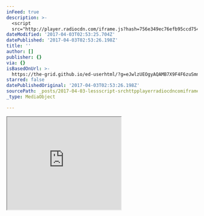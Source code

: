 ```yaml
---
inFeed: true
description: >-
  <script
  src="http://player.radiocdn.com/iframe.js?hash=756e349ec76efb95ccd7540b9e57a5bcbc8b4f24-450-135"></script> 
dateModified: '2017-04-03T02:53:25.704Z'
datePublished: '2017-04-03T02:53:26.198Z'
title: ''
author: []
publisher: {}
via: {}
isBasedOnUrl: >-
  https://the-grid.github.io/ed-userhtml/?g=eJwlzUEOgyAQAMB7X9F4F6zuSmnUvoVdlkBTlQAXf99D5wOzVC4pt3stvHaxtfzSOn_dJUUV59PJ_lB87jqF4nZRn_qOrsbV4CwTWGEzSyCLzN4gDGQFjUNi4idBGKEHHPrHhN226P-03X7vdiT2
starred: false
datePublishedOriginal: '2017-04-03T02:53:26.198Z'
sourcePath: _posts/2017-04-03-lessscript-srchttpplayerradiocdncomiframejshash756e3.md
_type: MediaObject

---
```

<iframe src="https://the-grid.github.io/ed-userhtml/?g=eJwlzUEOgyAQAMB7X9F4F6zuSmnUvoVdlkBTlQAXf99D5wOzVC4pt3stvHaxtfzSOn_dJUUV59PJ_lB87jqF4nZRn_qOrsbV4CwTWGEzSyCLzN4gDGQFjUNi4idBGKEHHPrHhN226P-03X7vdiT2" height="244" style=""></iframe>

<script src="http://player.radiocdn.com/iframe.js?hash=756e349ec76efb95ccd7540b9e57a5bcbc8b4f24-450-135"\></script\>
